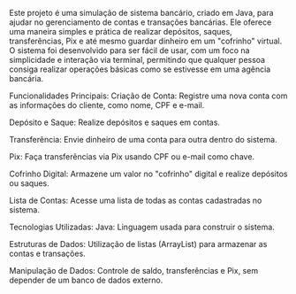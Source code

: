 Este projeto é uma simulação de sistema bancário, criado em Java, para ajudar no gerenciamento de contas e transações bancárias. Ele oferece uma maneira simples e prática de realizar depósitos, saques, transferências, Pix e até mesmo guardar dinheiro em um "cofrinho" virtual. O sistema foi desenvolvido para ser fácil de usar, com um foco na simplicidade e interação via terminal, permitindo que qualquer pessoa consiga realizar operações básicas como se estivesse em uma agência bancária.

Funcionalidades Principais:
Criação de Conta: Registre uma nova conta com as informações do cliente, como nome, CPF e e-mail.

Depósito e Saque: Realize depósitos e saques em contas.

Transferência: Envie dinheiro de uma conta para outra dentro do sistema.

Pix: Faça transferências via Pix usando CPF ou e-mail como chave.

Cofrinho Digital: Armazene um valor no "cofrinho" digital e realize depósitos ou saques.

Lista de Contas: Acesse uma lista de todas as contas cadastradas no sistema.

Tecnologias Utilizadas:
Java: Linguagem usada para construir o sistema.

Estruturas de Dados: Utilização de listas (ArrayList) para armazenar as contas e transações.

Manipulação de Dados: Controle de saldo, transferências e Pix, sem depender de um banco de dados externo.
